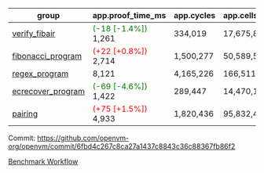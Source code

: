 | group | app.proof_time_ms | app.cycles | app.cells_used | leaf.proof_time_ms | leaf.cycles | leaf.cells_used |
| -- | -- | -- | -- | -- | -- | -- |
| [verify_fibair](https://github.com/openvm-org/openvm/blob/benchmark-results/benchmarks-pr/1549/verify_fibair-6fbd4c267c8ca27a1437c8843c36c88367fb86f2.md) |<span style='color: green'>(-18 [-1.4%])</span> 1,261 |  334,019 |  17,675,822 |- | - | - |
| [fibonacci_program](https://github.com/openvm-org/openvm/blob/benchmark-results/benchmarks-pr/1549/fibonacci-6fbd4c267c8ca27a1437c8843c36c88367fb86f2.md) |<span style='color: red'>(+22 [+0.8%])</span> 2,714 |  1,500,277 |  50,589,503 |- | - | - |
| [regex_program](https://github.com/openvm-org/openvm/blob/benchmark-results/benchmarks-pr/1549/regex-6fbd4c267c8ca27a1437c8843c36c88367fb86f2.md) | 8,121 |  4,165,226 |  166,511,152 |- | - | - |
| [ecrecover_program](https://github.com/openvm-org/openvm/blob/benchmark-results/benchmarks-pr/1549/ecrecover-6fbd4c267c8ca27a1437c8843c36c88367fb86f2.md) |<span style='color: green'>(-69 [-4.6%])</span> 1,422 |  289,447 |  14,470,186 |- | - | - |
| [pairing](https://github.com/openvm-org/openvm/blob/benchmark-results/benchmarks-pr/1549/pairing-6fbd4c267c8ca27a1437c8843c36c88367fb86f2.md) |<span style='color: red'>(+75 [+1.5%])</span> 4,933 |  1,820,436 |  95,832,407 |- | - | - |


Commit: https://github.com/openvm-org/openvm/commit/6fbd4c267c8ca27a1437c8843c36c88367fb86f2

[Benchmark Workflow](https://github.com/openvm-org/openvm/actions/runs/14283486792)
